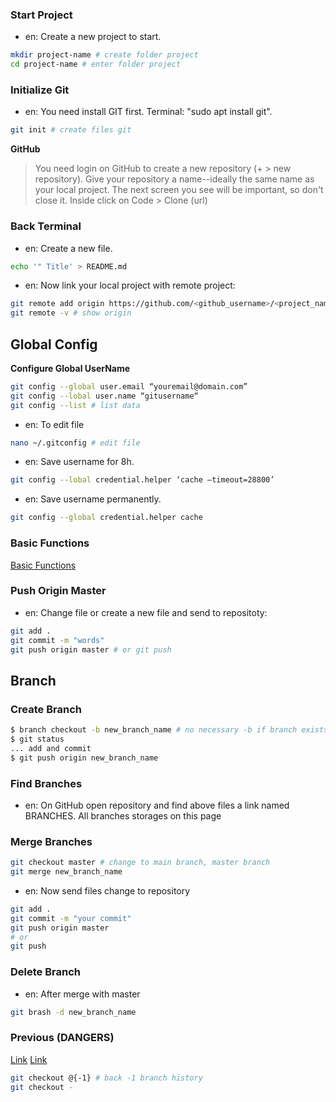 ### Start Project

* en: Create a new project to start.
```bash
mkdir project-name # create folder project
cd project-name # enter folder project
```

### Initialize Git

* en: You need install GIT first. Terminal: "sudo apt install git".

```bash
git init # create files git
```

**GitHub**

> You need login on GitHub to create a new repository (+ > new repository).
> Give your repository a name--ideally the same name as your local project.
> The next screen you see will be important, so don't close it.
> Inside click on Code > Clone (url)

### Back Terminal

* en: Create a new file.
```bash
echo '" Title' > README.md
```

* en: Now link your local project with remote project:
```bash
git remote add origin https://github.com/<github_username>/<project_name>.git
git remote -v # show origin 
```

## Global Config

**Configure Global UserName**

```bash
git config --global user.email “youremail@domain.com”
git config --lobal user.name “gitusername“
git config --list # list data
```
* en: To edit file
```bash
nano ~/.gitconfig # edit file
```

* en: Save username for 8h.
```bash
git config --lobal credential.helper ‘cache –timeout=28800’
```

* en: Save username permanently.
```bash
git config --global credential.helper cache
```
 
### Basic Functions

[Basic Functions](https://www.gnial.com.br/gnialhelp/git-and-github-basic-functions/)

### Push Origin Master

* en: Change file or create a new file and send to repositoty:

```bash
git add .
git commit -m "words"
git push origin master # or git push
```

## Branch

### Create Branch

```bash
$ branch checkout -b new_branch_name # no necessary -b if branch exists
$ git status
... add and commit
$ git push origin new_branch_name
```

### Find Branches

* en: On GitHub open repository and find above files a link named BRANCHES.
All branches storages on this page

### Merge Branches

```bash
git checkout master # change to main branch, master branch
git merge new_branch_name
```

* en: Now send files change to repository

```bash
git add .
git commit -m "your commit"
git push origin master
# or
git push
```

### Delete Branch

* en: After merge with master
```bash
git brash -d new_branch_name
```

### Previous (DANGERS)
[Link](https://marcgg.com/blog/2015/10/18/git-checkout-minus/)
[Link](https://stackoverflow.com/questions/7206801/is-there-any-way-to-git-checkout-previous-branch)

```bash
git checkout @{-1} # back -1 branch history
git checkout -
```
